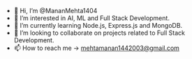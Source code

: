 - 👋 Hi, I’m @MananMehta1404
- 👀 I’m interested in AI, ML and Full Stack Development.
- 🌱 I’m currently learning Node.js, Express.js and MongoDB.
- 💞️ I’m looking to collaborate on projects related to Full Stack Development.
- 📫 How to reach me -> mehtamanan1442003@gmail.com

<!---
MananMehta1404/MananMehta1404 is a ✨ special ✨ repository because its `README.md` (this file) appears on your GitHub profile.
You can click the Preview link to take a look at your changes.
--->
